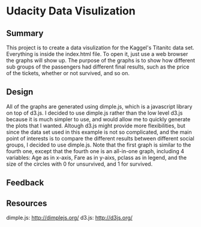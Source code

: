 # Udacity Data Visulization

## Summary

This project is to create a data visulization for the Kaggel's Titanitc data set. Everything is inside the index.html file. To open it, just use a web browser the graphs will show up. The purpose of the graphs is to show how different sub groups of the passengers had different final results, such as the price of the tickets, whether or not survived, and so on. 

## Design

All of the graphs are generated using dimple.js, which is a javascript library on top of d3.js. I decided to use dimple.js rather than the low level d3.js because it is much simpler to use, and would allow me to quickly generate the plots that I wanted. Altough d3.js might provide more flexibilities, but since the data set used in this example is not so complicated, and the main point of interests is to compare the different results between different social groups, I decided to use dimple.js. Note that the first graph is similar to the fourth one, except that the fourth one is an all-in-one graph, including 4 variables: Age as in x-axis, Fare as in y-aixs, pclass as in legend, and the size of the circles with 0 for unsurvived, and 1 for survived. 

## Feedback



## Resources

dimple.js: http://dimplejs.org/
d3.js: http://d3js.org/

